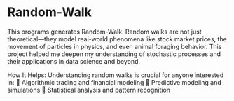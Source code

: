 # Random-Walk
This programs generates Random-Walk. Random walks are not just theoretical—they model real-world phenomena like stock market prices, the movement of particles in physics, and even animal foraging behavior. This project helped me deepen my understanding of stochastic processes and their applications in data science and beyond.

How It Helps:
Understanding random walks is crucial for anyone interested in:
🔸 Algorithmic trading and financial modeling
🔸 Predictive modeling and simulations
🔸 Statistical analysis and pattern recognition
